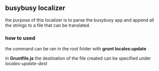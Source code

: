 ## busybusy localizer

the purpose of this localizer is to parse the busybusy app and append all the strings to a file that can be translated.

### how to used

the command can be ran in the root folder with **grunt locales:update**

in **Gruntfile.js** the destination of the file created can be specified under *locales-update-dest*
